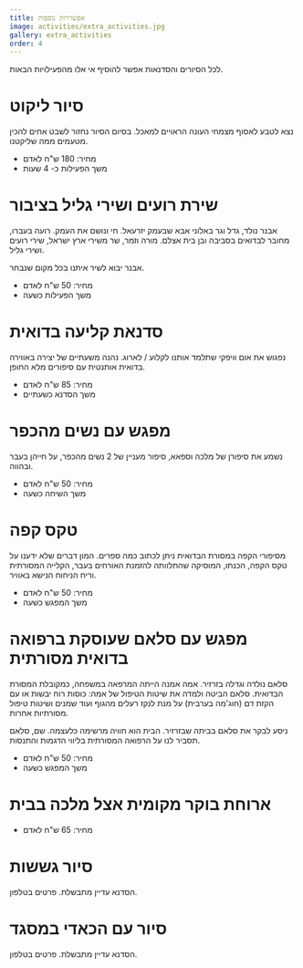 ```yaml
---
title: אפשרויות נוספות
image: activities/extra_activities.jpg
gallery: extra_activities
order: 4
---
```

לכל הסיורים והסדנאות אפשר להוסיף אי אלו מהפעילויות הבאות.

# סיור ליקוט

נצא לטבע לאסוף מצמחי העונה הראויים למאכל. בסיום הסיור נחזור לשבט אחים להכין מטעמים ממה שליקטנו.

- מחיר: 180 ש"ח לאדם
- משך הפעילות כ- 4 שעות

# שירת רועים ושירי גליל בציבור

אבנר נולד, גדל וגר באלוני אבא שבעמק יזרעאל. חי ונושם את העמק. רועה בעברו, מחובר לבדואים בסביבה ובן בית אצלם. מורה וזמר, שר משירי ארץ ישראל, שירי רועים ושירי גליל.

אבנר יבוא לשיר איתנו בכל מקום שנבחר.

- מחיר: 50 ש"ח לאדם
- משך הפעילות כשעה

# סדנאת קליעה בדואית

נפגוש את אום וויפקי שתלמד אותנו לקלוע / לארוג. נהנה משעתיים של יצירה באווירה בדואית אותנטית עם סיפורים מלא החופן.

- מחיר: 85 ש"ח לאדם
- משך הסדנא כשעתיים

# מפגש עם נשים מהכפר

נשמע את סיפורן של מלכה וספאא, סיפור מעניין של 2 נשים מהכפר, על חייהן בעבר ובהווה.

- מחיר: 50 ש"ח לאדם
- משך השיחה כשעה

# טקס קפה

מסיפורי הקפה במסורת הבדואית ניתן לכתוב כמה ספרים. המון דברים שלא ידענו על טקס הקפה, הכנתו, המוסיקה שהתלוותה להזמנת האורחים בעבר, הקלייה המסורתית וריח הניחוח הנישא באוויר.

- מחיר: 50 ש"ח לאדם
- משך המפגש כשעה

# מפגש עם סלאם שעוסקת ברפואה בדואית מסורתית

סלאם נולדה וגדלה בזרזיר. אמה אמנה הייתה המרפאה במשפחה, כמקובלת המסורת הבדואית. סלאם הביטה ולמדה את שיטות הטיפול של אמה: כוסות רוח יבשות או עם הקזת דם (חוג'מה בערבית) על מנת לנקז רעלים מהגוף ועוד שמנים ושיטות טיפול מסורתיות אחרות.

ניסע לבקר את סלאם בביתה שבזרזיר. הבית הוא חוויה מרשימה כלעצמה. שם, סלאם תסביר לנו על הרפואה המסורתית בליווי הדגמות והתנסות.

- מחיר: 50 ש"ח לאדם
- משך המפגש כשעה

# ארוחת בוקר מקומית אצל מלכה בבית

- מחיר: 65 ש"ח לאדם

# סיור גששות

הסדנא עדיין מתבשלת. פרטים בטלפון.

# סיור עם הכאדי במסגד

הסדנא עדיין מתבשלת. פרטים בטלפון.
